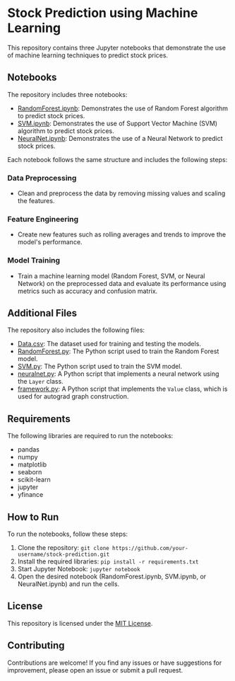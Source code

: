 # Stock Prediction using Machine Learning

This repository contains three Jupyter notebooks that demonstrate the use of machine learning techniques to predict stock prices.

## Notebooks

The repository includes three notebooks:

* [RandomForest.ipynb](RandomForest.ipynb): Demonstrates the use of Random Forest algorithm to predict stock prices.
* [SVM.ipynb](SVM.ipynb): Demonstrates the use of Support Vector Machine (SVM) algorithm to predict stock prices.
* [NeuralNet.ipynb](NeuralNet.ipynb): Demonstrates the use of a Neural Network to predict stock prices.

Each notebook follows the same structure and includes the following steps:

### Data Preprocessing

* Clean and preprocess the data by removing missing values and scaling the features.

### Feature Engineering

* Create new features such as rolling averages and trends to improve the model's performance.

### Model Training

* Train a machine learning model (Random Forest, SVM, or Neural Network) on the preprocessed data and evaluate its performance using metrics such as accuracy and confusion matrix.

## Additional Files

The repository also includes the following files:

* [Data.csv](Data.csv): The dataset used for training and testing the models.
* [RandomForest.py](RandomForest.py): The Python script used to train the Random Forest model.
* [SVM.py](SVM.py): The Python script used to train the SVM model.
* [neuralnet.py](neuralnet.py): A Python script that implements a neural network using the `Layer` class.
* [framework.py](framework.py): A Python script that implements the `Value` class, which is used for autograd graph construction.

## Requirements

The following libraries are required to run the notebooks:

* pandas
* numpy
* matplotlib
* seaborn
* scikit-learn
* jupyter
* yfinance

## How to Run

To run the notebooks, follow these steps:

1. Clone the repository: `git clone https://github.com/your-username/stock-prediction.git`
2. Install the required libraries: `pip install -r requirements.txt`
3. Start Jupyter Notebook: `jupyter notebook`
4. Open the desired notebook (RandomForest.ipynb, SVM.ipynb, or NeuralNet.ipynb) and run the cells.

## License

This repository is licensed under the [MIT License](LICENSE).

## Contributing

Contributions are welcome! If you find any issues or have suggestions for improvement, please open an issue or submit a pull request.
